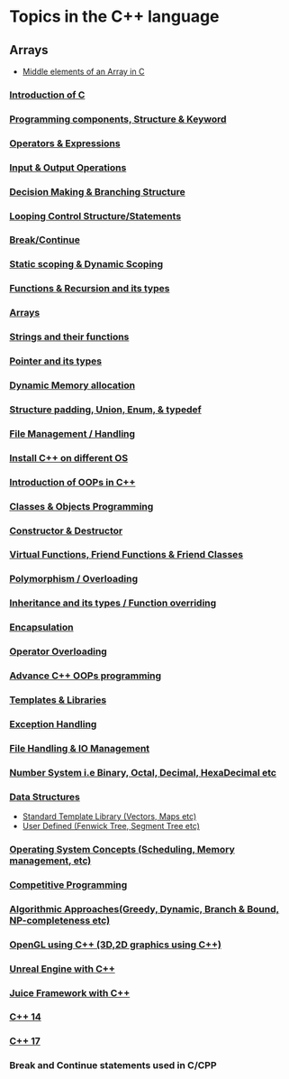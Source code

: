 # Topics in the C++ language


## Arrays
- [Middle elements of an Array in C](https://github.com/amelia2802/winter-of-contributing/blob/main/C_CPP/Arrays/middleArray.c)

### <a href="https://github.com/girlscript/winter-of-contributing/tree/C_CPP/C_CPP/Introduction%20of%20C">Introduction of C</a>
### <a href="https://github.com/girlscript/winter-of-contributing/tree/C_CPP/C_CPP/Programming%20components%2C%20Structure%20%26%20Keyword">Programming components, Structure & Keyword</a>
### <a href="https://github.com/girlscript/winter-of-contributing/tree/C_CPP/C_CPP/Operators%20%26%20Expressions">Operators & Expressions</a>
### <a href="https://github.com/girlscript/winter-of-contributing/tree/C_CPP/C_CPP/Input%20%26%20Output%20Operations">Input & Output Operations</a>
### <a href="https://github.com/girlscript/winter-of-contributing/tree/C_CPP/C_CPP/Decision%20Making%20%26%20Branching%20Structure">Decision Making & Branching Structure</a>
### <a href="https://github.com/girlscript/winter-of-contributing/tree/C_CPP/C_CPP/Looping%20Control%20Structure%20or%20Statements">Looping Control Structure/Statements</a>
### <a href="https://github.com/girlscript/winter-of-contributing/tree/C_CPP/C_CPP/Break%20or%20Continue">Break/Continue </a>
### <a href="https://github.com/girlscript/winter-of-contributing/tree/C_CPP/C_CPP/Static%20scoping%20%26%20Dynamic%20Scoping">Static scoping & Dynamic Scoping</a>
### <a href="https://github.com/girlscript/winter-of-contributing/tree/C_CPP/C_CPP/Functions%20%26%20Recursion%20and%20its%20types">Functions & Recursion and its types</a>
### <a href="https://github.com/girlscript/winter-of-contributing/tree/C_CPP/C_CPP/Arrays">Arrays</a>
### <a href="https://github.com/girlscript/winter-of-contributing/tree/C_CPP/C_CPP/Strings%20and%20their%20functions">Strings and their functions</a>
### <a href="https://github.com/girlscript/winter-of-contributing/tree/C_CPP/C_CPP/Pointer%20and%20its%20types">Pointer and its types</a>
### <a href="https://github.com/girlscript/winter-of-contributing/tree/C_CPP/C_CPP/Dynamic%20Memory%20allocation">Dynamic Memory allocation</a>
### <a href="https://github.com/girlscript/winter-of-contributing/tree/C_CPP/C_CPP/Structure%20padding%2C%20Union%2C%20Enum%2C%20%26%20typedef">Structure padding, Union, Enum, & typedef</a>
### <a href="https://github.com/girlscript/winter-of-contributing/tree/C_CPP/C_CPP/File%20Management%20or%20Handling">File Management / Handling</a>
### <a href="https://github.com/girlscript/winter-of-contributing/tree/C_CPP/C_CPP/Install%20C%2B%2B%20on%20different%20OS">Install C++ on different OS </a>
### <a href="https://github.com/girlscript/winter-of-contributing/tree/C_CPP/C_CPP/Introduction%20of%20OOPs%20in%20C%2B%2B">Introduction of OOPs in C++ </a>
### <a href="https://github.com/girlscript/winter-of-contributing/tree/C_CPP/C_CPP/Classes%20%26%20Objects%20Programming">Classes & Objects Programming</a>
### <a href="https://github.com/girlscript/winter-of-contributing/tree/C_CPP/C_CPP/Constructor%20%26%20Destructor">Constructor & Destructor </a>
### <a href="https://github.com/girlscript/winter-of-contributing/tree/C_CPP/C_CPP/Virtual%20Functions%2C%20Friend%20Functions%20%26%20Friend%20Classes">Virtual Functions, Friend Functions & Friend Classes </a>
### <a href="https://github.com/girlscript/winter-of-contributing/tree/C_CPP/C_CPP/Polymorphism%20or%20Overloading">Polymorphism / Overloading </a>
### <a href="https://github.com/girlscript/winter-of-contributing/tree/C_CPP/C_CPP/Inheritance%20and%20its%20types%20or%20Function%20overriding">Inheritance and its types / Function overriding </a>
### <a href="https://github.com/girlscript/winter-of-contributing/tree/C_CPP/C_CPP/Encapsulation">Encapsulation </a>
### <a href="https://github.com/girlscript/winter-of-contributing/tree/C_CPP/C_CPP/Operator%20Overloading">Operator Overloading </a>
### <a href="https://github.com/girlscript/winter-of-contributing/tree/C_CPP/C_CPP/Advance%20C%2B%2B%20OOPs%20programming">Advance C++ OOPs programming </a>
### <a href="https://github.com/girlscript/winter-of-contributing/tree/C_CPP/C_CPP/Templates%20%26%20Libraries">Templates & Libraries </a>
### <a href="https://github.com/girlscript/winter-of-contributing/tree/C_CPP/C_CPP/Exception%20Handling">Exception Handling </a>
### <a href="https://github.com/girlscript/winter-of-contributing/tree/C_CPP/C_CPP/File%20Handling%20%26%20IO%20Management">File Handling & IO Management </a>
### <a href="https://github.com/girlscript/winter-of-contributing/tree/C_CPP/C_CPP/Number%20System%20i.e%20Binary%2C%20Octal%2C%20Decimal%2C%20HexaDecimal%20etc">Number System i.e Binary, Octal, Decimal, HexaDecimal etc </a>
### <a href="https://github.com/girlscript/winter-of-contributing/tree/C_CPP/C_CPP/Data%20Structures">Data Structures </a>

  - <a href="https://github.com/girlscript/winter-of-contributing/tree/C_CPP/C_CPP/Data%20Structures/Standard%20Template%20Library%20(Vectors%2C%20Maps%20etc)">Standard Template Library (Vectors, Maps etc) </a>
  - <a href="https://github.com/girlscript/winter-of-contributing/tree/C_CPP/C_CPP/Data%20Structures/User%20Defined%20(Fenwick%20Tree%2C%20Segment%20Tree%20etc)">User Defined (Fenwick Tree, Segment Tree etc) </a>
  
### <a href="https://github.com/girlscript/winter-of-contributing/tree/C_CPP/C_CPP/Operating%20System%20Concepts%20(Scheduling%2C%20Memory%20management%2C%20etc)">Operating System Concepts (Scheduling, Memory management, etc) </a>
### <a href="https://github.com/girlscript/winter-of-contributing/tree/C_CPP/C_CPP/Competitive%20Programming">Competitive Programming</a>
### <a href="https://github.com/girlscript/winter-of-contributing/tree/C_CPP/C_CPP/Algorithmic%20Approaches(Greedy%2C%20Dynamic%2C%20Branch%20%26%20Bound%2C%20NP-completeness%20etc)">Algorithmic Approaches(Greedy, Dynamic, Branch & Bound, NP-completeness etc) </a>
### <a href="https://github.com/girlscript/winter-of-contributing/tree/C_CPP/C_CPP/OpenGL%20using%20C%2B%2B%20(3D%2C2D%20graphics%20using%20C%2B%2B)">OpenGL using C++ (3D,2D graphics using C++)</a>
### <a href="https://github.com/girlscript/winter-of-contributing/tree/C_CPP/C_CPP/Unreal%20Engine%20with%20C%2B%2B">Unreal Engine with C++ </a>
### <a href="https://github.com/girlscript/winter-of-contributing/tree/C_CPP/C_CPP/Juice%20Framework%20with%20C%2B%2B">Juice Framework with C++ </a>
### <a href="https://github.com/girlscript/winter-of-contributing/tree/C_CPP/C_CPP/C%2B%2B%2014">C++ 14 </a>
### <a href="https://github.com/girlscript/winter-of-contributing/tree/C_CPP/C_CPP/C%2B%2B%2017">C++ 17 </a>

### Break and Continue statements used in C/CPP

